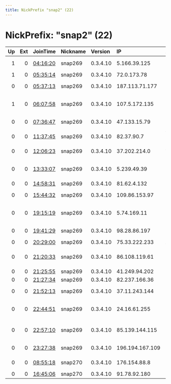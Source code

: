```yaml
---
title: NickPrefix "snap2" (22)
---
```


# NickPrefix: "snap2" (22)

|   Up |   Ext | JoinTime                                                                                            | Nickname   | Version   | IP              | AS                                       | CC   |   ORp |   Dirp | OS    | Contact   |   eFamMembers |
|-----:|------:|:----------------------------------------------------------------------------------------------------|:-----------|:----------|:----------------|:-----------------------------------------|:-----|------:|-------:|:------|:----------|--------------:|
|    1 |     0 | [04:16:20](https://metrics.torproject.org/rs.html#details/036206BE516388A145B2F9F3B004F9B5F3E95AB6) | snap269    | 0.3.4.10  | 5.166.39.125    | JSC ER-Telecom Holding                   | ru   | 33653 |      0 | Linux | None      |             1 |
|    1 |     0 | [05:35:14](https://metrics.torproject.org/rs.html#details/373C9327F2FA9F2984A4E03B915B49D29DCF714D) | snap269    | 0.3.4.10  | 72.0.173.78     | TDS TELECOM                              | us   | 33011 |      0 | Linux | None      |             1 |
|    0 |     0 | [05:37:13](https://metrics.torproject.org/rs.html#details/AB10108F48D45304DF58618AF2CE1AAB59B7B009) | snap269    | 0.3.4.10  | 187.113.71.177  | TELEFu00D4NICA BRASIL S.A                | br   | 34137 |      0 | Linux | None      |             1 |
|    1 |     0 | [06:07:58](https://metrics.torproject.org/rs.html#details/AD28C322CA7BBFB4ECAC83F128D5709072FF4894) | snap269    | 0.3.4.10  | 107.5.172.135   | Comcast Cable Communications, LLC        | us   | 33087 |      0 | Linux | None      |             1 |
|    0 |     0 | [07:36:47](https://metrics.torproject.org/rs.html#details/769C7B76207997FB5CB69EB55667C5109E6B35FE) | snap269    | 0.3.4.10  | 47.133.15.79    | Charter Communications                   | us   | 37325 |      0 | Linux | None      |             1 |
|    0 |     0 | [11:37:45](https://metrics.torproject.org/rs.html#details/AB38A5F877237983CC19C0E54C6C2EFA87A5FA15) | snap269    | 0.3.4.10  | 82.37.90.7      | Virgin Media Limited                     | gb   | 41323 |      0 | Linux | None      |             1 |
|    0 |     0 | [12:06:23](https://metrics.torproject.org/rs.html#details/DE018E4DDDF84DF5EEA55380E2C39C87ECD55E28) | snap269    | 0.3.4.10  | 37.202.214.0    | Aria Shatel Company Ltd                  | ir   | 45445 |      0 | Linux | None      |             1 |
|    0 |     0 | [13:33:07](https://metrics.torproject.org/rs.html#details/B0F69D3F1C86E3B2C786D5E1C592EDF437A8E317) | snap269    | 0.3.4.10  | 5.239.49.39     | Telecommunication Infrastructure Company | ir   | 35363 |      0 | Linux | None      |             1 |
|    0 |     0 | [14:58:31](https://metrics.torproject.org/rs.html#details/ABC5E9036B5C2AE9A2FE5CAB1F42B76DC7956699) | snap269    | 0.3.4.10  | 81.62.4.132     | Bluewin                                  | ch   | 34453 |      0 | Linux | None      |             1 |
|    0 |     0 | [15:44:32](https://metrics.torproject.org/rs.html#details/EA0EC5B3768A04F8CA7C0F476A19CB56844805C5) | snap269    | 0.3.4.10  | 109.86.153.97   | Content Delivery Network Ltd             | ua   | 39987 |      0 | Linux | None      |             1 |
|    0 |     0 | [19:15:19](https://metrics.torproject.org/rs.html#details/91BA0509D982B0ADCB448759565E329D394A4904) | snap269    | 0.3.4.10  | 5.74.169.11     | Information Technology Company ITC       | ir   | 40019 |      0 | Linux | None      |             1 |
|    0 |     0 | [19:41:29](https://metrics.torproject.org/rs.html#details/A0A87EF9F261C9CD4F4AD7A06D00233202A13555) | snap269    | 0.3.4.10  | 98.28.86.197    | Time Warner Cable Internet LLC           | us   | 40901 |      0 | Linux | None      |             1 |
|    0 |     0 | [20:29:00](https://metrics.torproject.org/rs.html#details/60F159BD61726C755B42C32B2AF838AE276BEA5D) | snap269    | 0.3.4.10  | 75.33.222.233   | AT&amp;T Services, Inc.                  | us   | 38185 |      0 | Linux | None      |             1 |
|    0 |     0 | [21:20:33](https://metrics.torproject.org/rs.html#details/7E3C2075229A240DA3ED8C12BEA94EFAA4F89107) | snap269    | 0.3.4.10  | 86.108.119.61   | Jordan Data Communications Company LLC   | jo   | 41707 |      0 | Linux | None      |             1 |
|    0 |     0 | [21:25:55](https://metrics.torproject.org/rs.html#details/56E2B13AD93237B7764FE9DA8020531DA4C46946) | snap269    | 0.3.4.10  | 41.249.94.202   | MT-MPLS                                  | ma   | 40835 |      0 | Linux | None      |             1 |
|    0 |     0 | [21:27:34](https://metrics.torproject.org/rs.html#details/D469DF6E6EAD6B63CD04228689368DE06F3BA05E) | snap269    | 0.3.4.10  | 82.237.166.36   | Free SAS                                 | fr   | 39809 |      0 | Linux | None      |             1 |
|    0 |     0 | [21:52:13](https://metrics.torproject.org/rs.html#details/5C844345D09AB2BF9D8348D30F4038068BAAA65D) | snap269    | 0.3.4.10  | 37.11.243.144   | Orange Espagne SA                        | es   | 34485 |      0 | Linux | None      |             1 |
|    0 |     0 | [22:44:51](https://metrics.torproject.org/rs.html#details/829AB23AF4C260540A1B59F27242D5D9909F8BDA) | snap269    | 0.3.4.10  | 24.16.61.255    | Comcast Cable Communications, LLC        | us   | 40845 |      0 | Linux | None      |             1 |
|    0 |     0 | [22:57:10](https://metrics.torproject.org/rs.html#details/6165EFC1BD94EF1C33AB3AB6E678AE7A79CC51CE) | snap269    | 0.3.4.10  | 85.139.144.115  | Nos Comunicacoes, S.A.                   | pt   | 46773 |      0 | Linux | None      |             1 |
|    0 |     0 | [23:27:38](https://metrics.torproject.org/rs.html#details/8E138E16E410772A4866534A734F68EA7CB5329C) | snap269    | 0.3.4.10  | 196.194.167.109 | Connect Communications                   | pk   | 32811 |      0 | Linux | None      |             1 |
|    0 |     0 | [08:55:18](https://metrics.torproject.org/rs.html#details/12BC14B0B3AB15AF2303E3484BF26482745CB6AC) | snap270    | 0.3.4.10  | 176.154.88.8    | Bouygues Telecom SA                      | fr   | 37039 |      0 | Linux | None      |             1 |
|    0 |     0 | [16:45:06](https://metrics.torproject.org/rs.html#details/CFC9C11C393DD002254753980D9626D5938B9974) | snap270    | 0.3.4.10  | 91.78.92.180    | MTS PJSC                                 | ru   | 37437 |      0 | Linux | None      |             1 |
